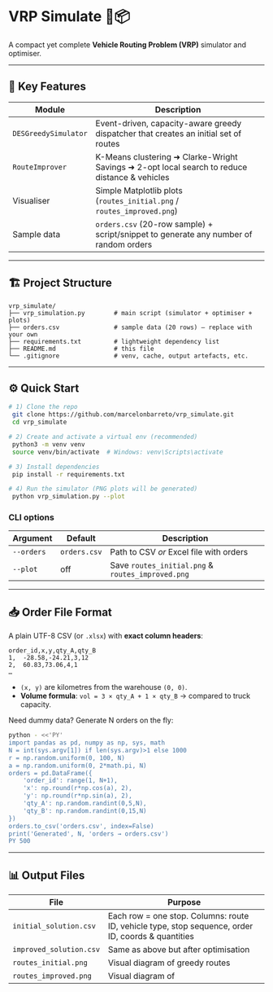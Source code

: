# VRP Simulate 🚚📦

A compact yet complete **Vehicle Routing Problem (VRP)** simulator and optimiser.

---

## 📑 Key Features

| Module               | Description                                                                                   |
| -------------------- | --------------------------------------------------------------------------------------------- |
| `DESGreedySimulator` | Event-driven, capacity-aware greedy dispatcher that creates an initial set of routes          |
| `RouteImprover`      | K-Means clustering ➜ Clarke-Wright Savings ➜ 2-opt local search to reduce distance & vehicles |
| Visualiser           | Simple Matplotlib plots (`routes_initial.png` / `routes_improved.png`)                        |
| Sample data          | `orders.csv` (20-row sample) + script/snippet to generate any number of random orders         |

---

## 🏗️ Project Structure

```
vrp_simulate/
├── vrp_simulation.py        # main script (simulator + optimiser + plots)
├── orders.csv               # sample data (20 rows) – replace with your own
├── requirements.txt         # lightweight dependency list
├── README.md                # this file
└── .gitignore               # venv, cache, output artefacts, etc.
```

---

## ⚙️ Quick Start

```bash
# 1) Clone the repo
 git clone https://github.com/marcelonbarreto/vrp_simulate.git
 cd vrp_simulate

# 2) Create and activate a virtual env (recommended)
 python3 -m venv venv
 source venv/bin/activate  # Windows: venv\Scripts\activate

# 3) Install dependencies
 pip install -r requirements.txt

# 4) Run the simulator (PNG plots will be generated)
 python vrp_simulation.py --plot
```

### CLI options

| Argument   | Default      | Description                                       |
| ---------- | ------------ | ------------------------------------------------- |
| `--orders` | `orders.csv` | Path to CSV *or* Excel file with orders           |
| `--plot`   | off          | Save `routes_initial.png` & `routes_improved.png` |

---

## 📥 Order File Format

A plain UTF-8 CSV (or `.xlsx`) with **exact column headers**:

```text
order_id,x,y,qty_A,qty_B
1,  -28.58,-24.21,3,12
2,  60.83,73.06,4,1
…
```

* `(x, y)` are kilometres from the warehouse `(0, 0)`.
* **Volume formula**: `vol = 3 × qty_A + 1 × qty_B` → compared to truck capacity.

Need dummy data?  Generate N orders on the fly:

```bash
python - <<'PY'
import pandas as pd, numpy as np, sys, math
N = int(sys.argv[1]) if len(sys.argv)>1 else 1000
r = np.random.uniform(0, 100, N)
a = np.random.uniform(0, 2*math.pi, N)
orders = pd.DataFrame({
    'order_id': range(1, N+1),
    'x': np.round(r*np.cos(a), 2),
    'y': np.round(r*np.sin(a), 2),
    'qty_A': np.random.randint(0,5,N),
    'qty_B': np.random.randint(0,15,N)
})
orders.to_csv('orders.csv', index=False)
print('Generated', N, 'orders → orders.csv')
PY 500
```

---

## 📊 Output Files

| File                    | Purpose                                                                                            |
| ----------------------- | -------------------------------------------------------------------------------------------------- |
| `initial_solution.csv`  | Each row = one stop. Columns: route ID, vehicle type, stop sequence, order ID, coords & quantities |
| `improved_solution.csv` | Same as above but after optimisation                                                               |
| `routes_initial.png`    | Visual diagram of greedy routes                                                                    |
| `routes_improved.png`   | Visual diagram of                                                                                  |
